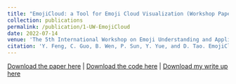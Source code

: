 ```yaml
---
title: "EmojiCloud: a Tool for Emoji Cloud Visualization (Workshop Paper)"
collection: publications
permalink: /publication/1-UW-EmojiCloud
date: 2022-07-14
venue: 'The 5th International Workshop on Emoji Understanding and Applications in Social Media at the 2022 Annual Conference of the North American Chapter of the Association for Computational Linguistics (EMOJI@NAACL)'
citation: 'Y. Feng, C. Guo, B. Wen, P. Sun, Y. Yue, and D. Tao. EmojiCloud: a Tool for Emoji Cloud Visualization. The 5th International Workshop on Emoji Understanding and Applications in Social Media at the 2022 Annual Conference of the North American Chapter of the Association for Computational Linguistics (EMOJI@NAACL).'
---
```

<a href = "http://chengguo2000.github.io/files/Papers/EmojiCloud.pdf">Download the paper here</a>
|
<a href = "https://pypi.org/project/EmojiCloud/">Download the code here</a>
|
<a href = "http://chengguo2000.github.io/files/Papers/EmojiCloud-Write-Up.pdf">Download my write up here</a>

